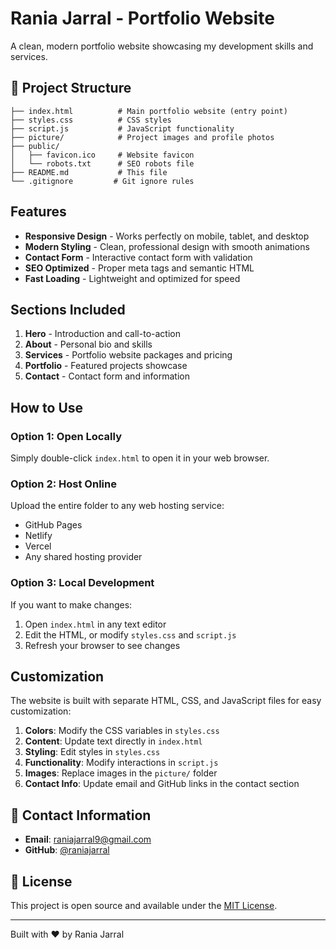 # Rania Jarral - Portfolio Website

A clean, modern portfolio website showcasing my development skills and services.

## 📁 Project Structure

```
├── index.html          # Main portfolio website (entry point)
├── styles.css          # CSS styles
├── script.js           # JavaScript functionality
├── picture/            # Project images and profile photos
├── public/
│   ├── favicon.ico     # Website favicon
│   └── robots.txt      # SEO robots file
├── README.md           # This file
└── .gitignore         # Git ignore rules
```

## Features

- **Responsive Design** - Works perfectly on mobile, tablet, and desktop
- **Modern Styling** - Clean, professional design with smooth animations
- **Contact Form** - Interactive contact form with validation
- **SEO Optimized** - Proper meta tags and semantic HTML
- **Fast Loading** - Lightweight and optimized for speed

## Sections Included

1. **Hero** - Introduction and call-to-action
2. **About** - Personal bio and skills
3. **Services** - Portfolio website packages and pricing
4. **Portfolio** - Featured projects showcase
5. **Contact** - Contact form and information

## How to Use

### Option 1: Open Locally
Simply double-click `index.html` to open it in your web browser.

### Option 2: Host Online
Upload the entire folder to any web hosting service:
- GitHub Pages
- Netlify
- Vercel
- Any shared hosting provider

### Option 3: Local Development
If you want to make changes:
1. Open `index.html` in any text editor
2. Edit the HTML, or modify `styles.css` and `script.js`
3. Refresh your browser to see changes

## Customization

The website is built with separate HTML, CSS, and JavaScript files for easy customization:

1. **Colors**: Modify the CSS variables in `styles.css`
2. **Content**: Update text directly in `index.html`
3. **Styling**: Edit styles in `styles.css`
4. **Functionality**: Modify interactions in `script.js`
5. **Images**: Replace images in the `picture/` folder
6. **Contact Info**: Update email and GitHub links in the contact section

## 📧 Contact Information

- **Email**: raniajarral9@gmail.com
- **GitHub**: [@raniajarral](https://github.com/raniajarral)

## 📄 License

This project is open source and available under the [MIT License](LICENSE).

---

Built with ❤️ by Rania Jarral
